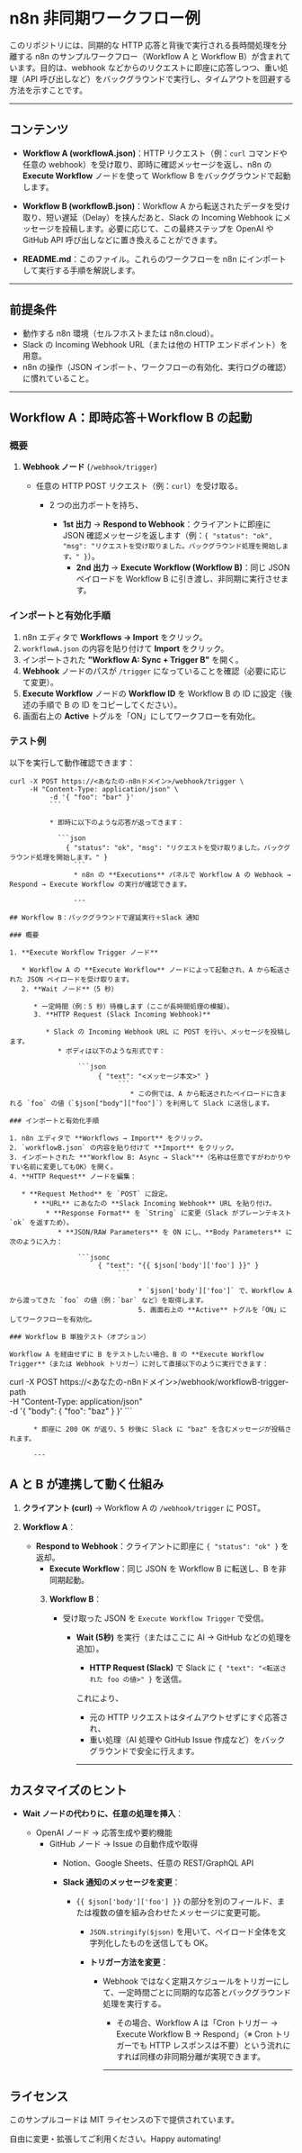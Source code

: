 # n8n 非同期ワークフロー例

このリポジトリには、同期的な HTTP 応答と背後で実行される長時間処理を分離する n8n のサンプルワークフロー（Workflow A と Workflow B）が含まれています。目的は、webhook などからのリクエストに即座に応答しつつ、重い処理（API 呼び出しなど）をバックグラウンドで実行し、タイムアウトを回避する方法を示すことです。

---

## コンテンツ

* **Workflow A (workflowA.json)**：HTTP リクエスト（例：`curl` コマンドや任意の webhook）を受け取り、即時に確認メッセージを返し、n8n の **Execute Workflow** ノードを使って Workflow B をバックグラウンドで起動します。

* **Workflow B (workflowB.json)**：Workflow A から転送されたデータを受け取り、短い遅延（Delay）を挟んだあと、Slack の Incoming Webhook にメッセージを投稿します。必要に応じて、この最終ステップを OpenAI や GitHub API 呼び出しなどに置き換えることができます。

* **README.md**：このファイル。これらのワークフローを n8n にインポートして実行する手順を解説します。

---

## 前提条件

* 動作する n8n 環境（セルフホストまたは n8n.cloud）。
* Slack の Incoming Webhook URL（または他の HTTP エンドポイント）を用意。
* n8n の操作（JSON インポート、ワークフローの有効化、実行ログの確認）に慣れていること。

---

## Workflow A：即時応答＋Workflow B の起動

### 概要

1. **Webhook ノード** (`/webhook/trigger`)

   * 任意の HTTP POST リクエスト（例：`curl`）を受け取る。
      * 2 つの出力ポートを持ち、

           * **1st 出力** → **Respond to Webhook**：クライアントに即座に JSON 確認メッセージを返します（例：`{ "status": "ok", "msg": "リクエストを受け取りました。バックグラウンド処理を開始します。" }`）。
                * **2nd 出力** → **Execute Workflow (Workflow B)**：同じ JSON ペイロードを Workflow B に引き渡し、非同期に実行させます。

### インポートと有効化手順

1. n8n エディタで **Workflows → Import** をクリック。
2. `workflowA.json` の内容を貼り付けて **Import** をクリック。
3. インポートされた **"Workflow A: Sync + Trigger B"** を開く。
4. **Webhook** ノードのパスが `/trigger` になっていることを確認（必要に応じて変更）。
5. **Execute Workflow** ノードの **Workflow ID** を Workflow B の ID に設定（後述の手順で B の ID をコピーしてください）。
6. 画面右上の **Active** トグルを「ON」にしてワークフローを有効化。

### テスト例

以下を実行して動作確認できます：

```
curl -X POST https://<あなたの-n8nドメイン>/webhook/trigger \
     -H "Content-Type: application/json" \
          -d '{ "foo": "bar" }'
          ```

          * 即時に以下のような応答が返ってきます：

            ```json
              { "status": "ok", "msg": "リクエストを受け取りました。バックグラウンド処理を開始します。" }
                ```
                * n8n の **Executions** パネルで Workflow A の Webhook → Respond → Execute Workflow の実行が確認できます。

                ---

## Workflow B：バックグラウンドで遅延実行＋Slack 通知

### 概要

1. **Execute Workflow Trigger ノード**

   * Workflow A の **Execute Workflow** ノードによって起動され、A から転送された JSON ペイロードを受け取ります。
   2. **Wait ノード**（5 秒）

      * 一定時間（例：5 秒）待機します（ここが長時間処理の模擬）。
      3. **HTTP Request (Slack Incoming Webhook)**

         * Slack の Incoming Webhook URL に POST を行い、メッセージを投稿します。
            * ボディは以下のような形式です：

                 ```json
                      { "text": "<メッセージ本文>" }
                           ```
                              * この例では、A から転送されたペイロードに含まれる `foo` の値（`$json["body"]["foo"]`）を利用して Slack に送信します。

### インポートと有効化手順

1. n8n エディタで **Workflows → Import** をクリック。
2. `workflowB.json` の内容を貼り付けて **Import** をクリック。
3. インポートされた **"Workflow B: Async → Slack"**（名称は任意ですがわかりやすい名前に変更してもOK）を開く。
4. **HTTP Request** ノードを編集：

   * **Request Method** を `POST` に設定。
      * **URL** にあなたの **Slack Incoming Webhook** URL を貼り付け。
         * **Response Format** を `String` に変更（Slack がプレーンテキスト `ok` を返すため）。
            * **JSON/RAW Parameters** を ON にし、**Body Parameters** に次のように入力：

                 ```jsonc
                      { "text": "{{ $json['body']['foo'] }}" }
                           ```

                                * `$json['body']['foo']` で、Workflow A から渡ってきた `foo` の値（例：`bar` など）を取得します。
                                5. 画面右上の **Active** トグルを「ON」にしてワークフローを有効化。

### Workflow B 単独テスト（オプション）

Workflow A を経由せずに B をテストしたい場合、B の **Execute Workflow Trigger**（または Webhook トリガー）に対して直接以下のように実行できます：

```
curl -X POST https://<あなたの-n8nドメイン>/webhook/workflowB-trigger-path \
     -H "Content-Type: application/json" \
          -d '{ "body": { "foo": "baz" } }'
          ```

          * 即座に 200 OK が返り、5 秒後に Slack に "baz" を含むメッセージが投稿されます。

          ---

## A と B が連携して動く仕組み

1. **クライアント (curl)** → Workflow A の `/webhook/trigger` に POST。
2. **Workflow A**：

   * **Respond to Webhook**：クライアントに即座に `{ "status": "ok" }` を返却。
      * **Execute Workflow**：同じ JSON を Workflow B に転送し、B を非同期起動。
      3. **Workflow B**：

         * 受け取った JSON を `Execute Workflow Trigger` で受信。
            * **Wait (5秒)** を実行（またはここに AI → GitHub などの処理を追加）。
               * **HTTP Request (Slack)** で Slack に `{ "text": "<転送された foo の値>" }` を送信。

               これにより、

               * 元の HTTP リクエストはタイムアウトせずにすぐ応答され、
               * 重い処理（AI 処理や GitHub Issue 作成など）をバックグラウンドで安全に行えます。

               ---

## カスタマイズのヒント

* **Wait ノードの代わりに、任意の処理を挿入**：

  * OpenAI ノード → 応答生成や要約機能
    * GitHub ノード → Issue の自動作成や取得
      * Notion、Google Sheets、任意の REST/GraphQL API

      * **Slack 通知のメッセージを変更**：

        * `{{ $json['body']['foo'] }}` の部分を別のフィールド、または複数の値を組み合わせたメッセージに変更可能。
          * `JSON.stringify($json)` を用いて、ペイロード全体を文字列化したものを送信しても OK。

          * **トリガー方法を変更**：

            * Webhook ではなく定期スケジュールをトリガーにして、一定時間ごとに同期的な応答とバックグラウンド処理を実行する。
              * その場合、Workflow A は「Cron トリガー → Execute Workflow B → Respond」（※ Cron トリガーでも HTTP レスポンスは不要）という流れにすれば同様の非同期分離が実現できます。

              ---

## ライセンス

このサンプルコードは MIT ライセンスの下で提供されています。

自由に変更・拡張してご利用ください。Happy automating!

